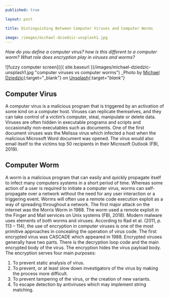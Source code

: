 ```yaml
---
published: true

layout: post

title: Distinguishing Between Computer Viruses and Computer Worms

image: /images/michael-dziedzic-unsplash1.jpg
---
```


_How do you define a computer virus? how is this different to a computer worm? What role does encryption play in viruses and worms?_

![fuzzy computer screen]({{ site.baseurl }}/images/michael-dziedzic-unsplash1.jpg "computer viruses vs computer worms") 
_Photo by [Michael Dziedzic](https://unsplash.com/@lazycreekimages){:target="_blank"}  on [Unsplash](https://unsplash.com/s/photos/computer-virus){:target="_blank"}_   

## Computer Virus
A computer virus is a malicious program that is triggered by an activation of some kind on a computer host. Viruses can replicate themselves, and they can take control of a victim’s computer, steal, manipulate or delete data. Viruses are often hidden in executable programs and scripts and occasionally non-executables such as documents. One of the first document viruses was the Melissa virus which infected a host when the malicious Microsoft Word document was opened. The virus would also email itself to the victims top 50 recipients in their Microsoft Outlook (FBI, 2019).  

## Computer Worm
A worm is a malicious program that can easily and quickly propagate itself to infect many computers systems in a short period of time. Whereas some action of a user is required to initiate a computer virus, worms can self-propagate over a network without the need for any user interaction or a triggering event. Worms will often use a remote code execution exploit as a way of spreading throughout a network. The first major attack on the internet was the Morris Worm in 1988. The worm used a remote exploit in the Finger and Mail services on Unix systems (FBI, 2018).  Modern malware uses elements of both worms and viruses. 
According to Rad et al. (2011, p. 113 – 114), the use of encryption in computer viruses is one of the most primitive approaches in concealing the operation of virus code. The first encrypted virus was CASCADE which appeared in 1988.  Encrypted viruses generally have two parts. There is the decryption loop code and the main encrypted body of the virus. The encryption hides the virus payload body. The encryption serves four main purposes:
1. To prevent static analysis of virus.
1. To prevent, or at least slow down investigators of the virus by making the process more difficult. 
1. To prevent tampering of the virus, or the creation of new variants. 
1. To escape detection by antiviruses which may implement string matching. 
